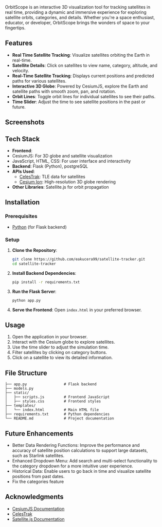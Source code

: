 OrbitScope is an interactive 3D visualization tool for tracking satellites in real time, providing a dynamic and immersive experience for exploring satellite orbits, categories, and details. Whether you're a space enthusiast, educator, or developer, OrbitScope brings the wonders of space to your fingertips.

## Features

- **Real Time Satellite Tracking**: Visualize satellites orbiting the Earth in real-time.
- **Satellite Details**: Click on satellites to view name, category, altitude, and velocity.
- **Real-Time Satellite Tracking**: Displays current positions and predicted paths for various satellites.
- **Interactive 3D Globe**: Powered by CesiumJS, explore the Earth and satellite paths with smooth zoom, pan, and rotation.
- **Orbit Lines**: Toggle orbit lines for individual satellites to see their paths.
- **Time Slider**: Adjust the time to see satellite positions in the past or future.

## Screenshots

## Tech Stack

- **Frontend**: 
- CesiumJS: For 3D globe and satellite visualization
- JavaScript, HTML, CSS: For user interface and interactivity
- **Backend**: Flask (Python), postgreSQL
- **APIs Used**:
  - [CelesTrak](https://celestrak.com/): TLE data for satellites
  - [Cesium Ion](https://cesium.com/ion/): High-resolution 3D globe rendering
- **Other Libraries**: Satellite.js for orbit propagation

## Installation

### Prerequisites
- [Python](https://www.python.org/) (for Flask backend)

### Setup

1. **Clone the Repository**:
   ```bash
   git clone https://github.com/eakucera99/satellite-tracker.git
   cd satellite-tracker
   ```

2. **Install Backend Dependencies**:
   ```bash
   pip install -r requirements.txt
   ```

3. **Run the Flask Server**:
   ```bash
   python app.py
   ```

4. **Serve the Frontend**:
   Open `index.html` in your preferred browser.

## Usage

1. Open the application in your browser.
2. Interact with the Cesium globe to explore satellites.
3. Use the time slider to adjust the simulation time.
4. Filter satellites by clicking on category buttons.
5. Click on a satellite to view its detailed information.

## File Structure

```plaintext
├── app.py                 # Flask backend
├── models.py 
├── static/
│   ├── scripts.js         # Frontend JavaScript
│   ├── styles.css         # Frontend styles
├── templates/
│   └── index.html         # Main HTML file
├── requirements.txt       # Python dependencies
└── README.md              # Project documentation
```

## Future Enhancements

- Better Data Rendering Functions: Improve the performance and accuracy of satellite position calculations to support large datasets, such as Starlink satellites.
- Enhanced Dropdown Menu: Add search and multi-select functionality to the category dropdown for a more intuitive user experience.
- Historical Data: Enable users to go back in time and visualize satellite positions from past dates.
- Fix the categories feature

## Acknowledgments

- [CesiumJS Documentation](https://cesium.com/docs/)
- [CelesTrak](https://celestrak.com/)
- [Satellite.js Documentation](https://github.com/shashwatak/satellite-js)

